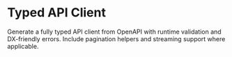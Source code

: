 # Typed API Client
Generate a fully typed API client from OpenAPI with runtime validation and DX-friendly errors.
Include pagination helpers and streaming support where applicable.
